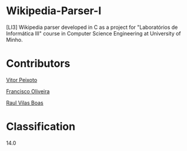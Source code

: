 # Wikipedia-Parser-I
[LI3] Wikipedia parser developed in C as a project for "Laboratórios de Informática III" course in Computer Science Engineering at University of Minho.

# Contributors

[Vitor Peixoto](https://github.com/VitorPeixoto97)

[Francisco Oliveira](https://github.com/Tibblue)

[Raul Vilas Boas](https://github.com/MrBoas)

# Classification

14.0
